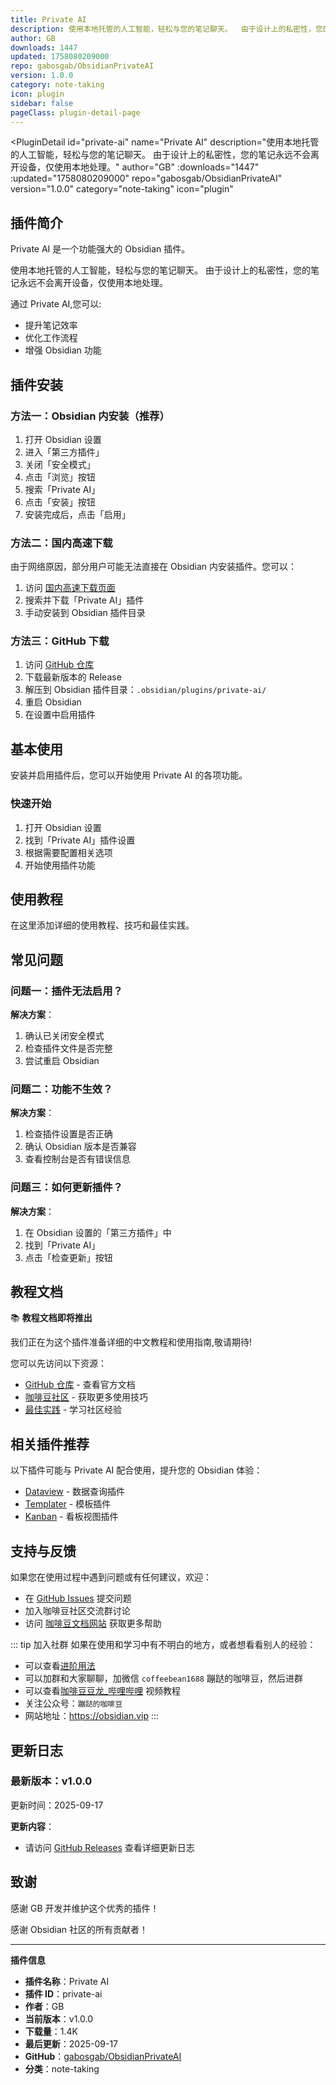 ```yaml
---
title: Private AI
description: 使用本地托管的人工智能，轻松与您的笔记聊天。  由于设计上的私密性，您的笔记永远不会离开设备，仅使用本地处理。
author: GB
downloads: 1447
updated: 1758080209000
repo: gabosgab/ObsidianPrivateAI
version: 1.0.0
category: note-taking
icon: plugin
sidebar: false
pageClass: plugin-detail-page
---
```


<PluginDetail
  id="private-ai"
  name="Private AI"
  description="使用本地托管的人工智能，轻松与您的笔记聊天。  由于设计上的私密性，您的笔记永远不会离开设备，仅使用本地处理。"
  author="GB"
  :downloads="1447"
  :updated="1758080209000"
  repo="gabosgab/ObsidianPrivateAI"
  version="1.0.0"
  category="note-taking"
  icon="plugin"
>

<!-- AUTO_GENERATED_START -->
## 插件简介

Private AI 是一个功能强大的 Obsidian 插件。

使用本地托管的人工智能，轻松与您的笔记聊天。  由于设计上的私密性，您的笔记永远不会离开设备，仅使用本地处理。

通过 Private AI,您可以:

- 提升笔记效率
- 优化工作流程
- 增强 Obsidian 功能

<!-- AUTO_GENERATED_END -->

<!-- AUTO_GENERATED_START -->
## 插件安装

### 方法一：Obsidian 内安装（推荐）

1. 打开 Obsidian 设置
2. 进入「第三方插件」
3. 关闭「安全模式」
4. 点击「浏览」按钮
5. 搜索「Private AI」
6. 点击「安装」按钮
7. 安装完成后，点击「启用」

### 方法二：国内高速下载

由于网络原因，部分用户可能无法直接在 Obsidian 内安装插件。您可以：

1. 访问 [国内高速下载页面](/zh/documentation/obsidian-plugins-download.html)
2. 搜索并下载「Private AI」插件
3. 手动安装到 Obsidian 插件目录

### 方法三：GitHub 下载

1. 访问 [GitHub 仓库](https://github.com/gabosgab/ObsidianPrivateAI)
2. 下载最新版本的 Release
3. 解压到 Obsidian 插件目录：`.obsidian/plugins/private-ai/`
4. 重启 Obsidian
5. 在设置中启用插件

## 基本使用

安装并启用插件后，您可以开始使用 Private AI 的各项功能。

### 快速开始

1. 打开 Obsidian 设置
2. 找到「Private AI」插件设置
3. 根据需要配置相关选项
4. 开始使用插件功能

<!-- AUTO_GENERATED_END -->

<!-- CUSTOM_CONTENT_START:tutorial -->
## 使用教程

在这里添加详细的使用教程、技巧和最佳实践。

<!-- CUSTOM_CONTENT_END:tutorial -->

<!-- SHARED_CONTENT_START -->
## 常见问题

### 问题一：插件无法启用？

**解决方案**：
1. 确认已关闭安全模式
2. 检查插件文件是否完整
3. 尝试重启 Obsidian

### 问题二：功能不生效？

**解决方案**：
1. 检查插件设置是否正确
2. 确认 Obsidian 版本是否兼容
3. 查看控制台是否有错误信息

### 问题三：如何更新插件？

**解决方案**：
1. 在 Obsidian 设置的「第三方插件」中
2. 找到「Private AI」
3. 点击「检查更新」按钮

## 教程文档

📚 **教程文档即将推出**

我们正在为这个插件准备详细的中文教程和使用指南,敬请期待!

您可以先访问以下资源：
- [GitHub 仓库](https://github.com/gabosgab/ObsidianPrivateAI) - 查看官方文档
- [咖啡豆社区](/zh/bases/) - 获取更多使用技巧
- [最佳实践](/zh/best-practices/) - 学习社区经验

## 相关插件推荐

以下插件可能与 Private AI 配合使用，提升您的 Obsidian 体验：

- [Dataview](/zh/plugins/dataview.html) - 数据查询插件
- [Templater](/zh/plugins/templater-obsidian.html) - 模板插件
- [Kanban](/zh/plugins/obsidian-kanban.html) - 看板视图插件

## 支持与反馈

如果您在使用过程中遇到问题或有任何建议，欢迎：

- 在 [GitHub Issues](https://github.com/gabosgab/ObsidianPrivateAI/issues) 提交问题
- 加入咖啡豆社区交流群讨论
- 访问 [咖啡豆文档网站](https://obsidian.vip) 获取更多帮助

::: tip 加入社群
如果在使用和学习中有不明白的地方，或者想看看别人的经验：
- 可以查看[进阶用法](/zh/advanced)
- 可以加群和大家聊聊，加微信 `coffeebean1688` 蹦跶的咖啡豆，然后进群
- 可以查看[咖啡豆豆龙_哔哩哔哩](https://space.bilibili.com/618777356) 视频教程
- 关注公众号：`蹦跶的咖啡豆`
- 网站地址：https://obsidian.vip
:::
<!-- SHARED_CONTENT_END -->

<!-- AUTO_GENERATED_START -->
## 更新日志

### 最新版本：v1.0.0

更新时间：2025-09-17

**更新内容**：
- 请访问 [GitHub Releases](https://github.com/gabosgab/ObsidianPrivateAI/releases) 查看详细更新日志

## 致谢

感谢 GB 开发并维护这个优秀的插件！

感谢 Obsidian 社区的所有贡献者！

---

**插件信息**
- **插件名称**：Private AI
- **插件 ID**：private-ai
- **作者**：GB
- **当前版本**：v1.0.0
- **下载量**：1.4K
- **最后更新**：2025-09-17
- **GitHub**：[gabosgab/ObsidianPrivateAI](https://github.com/gabosgab/ObsidianPrivateAI)
- **分类**：note-taking
<!-- AUTO_GENERATED_END -->

</PluginDetail>

